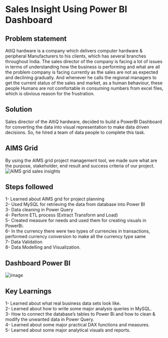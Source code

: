 # Sales Insight Using Power BI Dashboard

## Problem statement
AtliQ hardware is a company which delivers computer hardware & peripheral Manufacturers to his clients, which has several branches throughout India. The sales director of the company is facing a lot of issues in terms of understanding how the business is performing and what are all the problem company is facing currently as the sales are not as expected and declining gradually. And whenever he calls the regional managers to get the current status of the sales and market, as a human behaviour, these people Humans are not comfortable in consuming numbers from excel files, which is obvious reason for the frustration.

## Solution
Sales director of the AltiQ hardware, decided to build a PowerBI Dashboard for converting the data into visual representation to make data driven decisions. So, he hired a team of data people to complete this task.

## AIMS Grid
By using the AIMS grid project management tool, we made sure what are the purpose, stakeholder, end result and success criteria of our project.
![AIMS grid sales insights](https://user-images.githubusercontent.com/117555175/230770518-752831c7-d1ec-4ec4-9928-4fe6c6100386.jpg)

## Steps followed
1- Learned about AIMS grid for project planning  
2- Used MySQL for retrieving the data from database into Power BI  
3- Data cleaning in Power Query  
4- Perform ETL process (Extract Transform and Load)  
5- Created measure for needs and used them for creating visuals in PowerBi.  
6- In the currency there were two types of currencies in transactions, performed currency conversion to make all the currency type same  
7- Data Validation  
8- Data Modelling and Visualization.  

## Dashboard Power BI
![image](https://user-images.githubusercontent.com/117555175/230770765-da149ca5-aef9-4e3b-8ab8-de5d75a18259.png)

## Key Learnings
1- Learned about what real business data sets look like.  
2- Learned about how to write some major analysis queries in MySQL.  
3- How to connect the database’s tables to Power Bi and how to clean & modify the unwanted data in Power Query.  
4- Learned about some major practical DAX functions and measures.  
5- Learned about some major analytical visuals and reports.  
